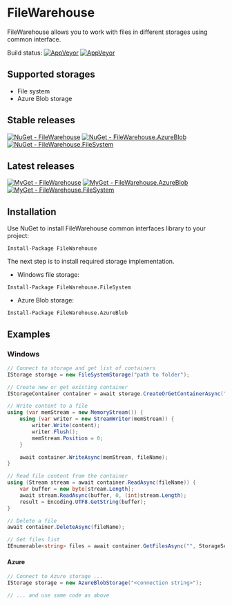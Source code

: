 # FileWarehouse
FileWarehouse allows you to work with files in different storages using common interface.

Build status: 
[![AppVeyor](https://ci.appveyor.com/api/projects/status/bbwsyoqaiy9gom22/branch/master?svg=true&passingText=branch:%20master%20-%20OK&failingText=branch:%20master%20-%20Failed&pendingText=branch:%20master%20-%20In%20progress)](https://ci.appveyor.com/project/VeselovAndrey/filewarehouse/branch/master)
[![AppVeyor](https://ci.appveyor.com/api/projects/status/bbwsyoqaiy9gom22/branch/dev?svg=true&passingText=branch:%20dev%20-%20OK&failingText=branch:%20dev%20-%20Failed&pendingText=branch:%20dev%20-%20In%20progress)](https://ci.appveyor.com/project/VeselovAndrey/filewarehouse/branch/dev)

## Supported storages

* File system
* Azure Blob storage

## Stable releases ##
[![NuGet - FileWarehouse](https://img.shields.io/nuget/v/FileWarehouse.svg?label=FileWarehouse&style=flat-square)](https://www.nuget.org/packages/FileWarehouse/)
[![NuGet - FileWarehouse.AzureBlob](https://img.shields.io/nuget/v/FileWarehouse.AzureBlob.svg?label=FileWarehouse.AzureBlob&style=flat-square)](https://www.nuget.org/packages/FileWarehouse.AzureBlob/)
[![NuGet - FileWarehouse.FileSystem](https://img.shields.io/nuget/v/FileWarehouse.FileSystem.svg?label=FileWarehouse.FileSystem&style=flat-square)](https://www.nuget.org/packages/FileWarehouse.FileSystem/)

## Latest releases ##

[![MyGet - FileWarehouse](https://img.shields.io/myget/filewarehouse/vpre/FileWarehouse.svg?label=FileWarehouse&style=flat-square)](https://www.myget.org/packages/FileWarehouse/)
[![MyGet - FileWarehouse.AzureBlob](https://img.shields.io/myget/filewarehouse/vpre/FileWarehouse.AzureBlob.svg?label=FileWarehouse.AzureBlob&style=flat-square)](https://www.myget.org/packages/FileWarehouse.AzureBlob/)
[![MyGet - FileWarehouse.FileSystem](https://img.shields.io/myget/filewarehouse/vpre/FileWarehouse.FileSystem.svg?label=FileWarehouse.FileSystem&style=flat-square)](https://www.myget.org/packages/FileWarehouse.FileSystem/)


## Installation

Use NuGet to install FileWarehouse common interfaces library to your project:
```
Install-Package FileWarehouse
```

The next step is to install required storage implementation. 
* Windows file storage:
```PS
Install-Package FileWarehouse.FileSystem
```
* Azure Blob storage:
```PS
Install-Package FileWarehouse.AzureBlob
```

## Examples

### Windows

```C#
// Connect to storage and get list of containers
IStorage storage = new FileSystemStorage("path to folder");

// Create new or get existing container
IStorageContainer container = await storage.CreateOrGetContainerAsync("MyContainer", ContainerPermission.Private, failIfExists: false);

// Write content to a file
using (var memStream = new MemoryStream()) {
    using (var writer = new StreamWriter(memStream)) {
        writer.Write(content);
        writer.Flush();
        memStream.Position = 0;
    }

    await container.WriteAsync(memStream, fileName);
}

// Read file content from the container
using (Stream stream = await container.ReadAsync(fileName)) {
    var buffer = new byte[stream.Length];
    await stream.ReadAsync(buffer, 0, (int)stream.Length);
    result = Encoding.UTF8.GetString(buffer);
}

// Delete a file
await container.DeleteAsync(fileName);

// Get files list
IEnumerable<string> files = await container.GetFilesAsync("", StorageSearchOption.Default);
```

#### Azure
```C#
// Connect to Azure storage ...
IStorage storage = new AzureBlobStorage("<connection string>");

// ... and use same code as above
```